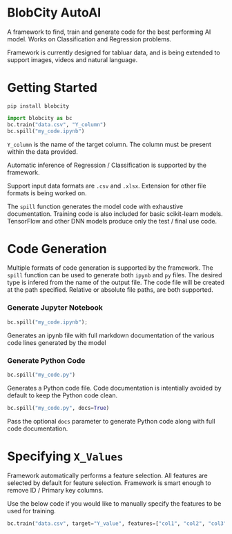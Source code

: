 # BlobCity AutoAI
A framework to find, train and generate code for the best performing AI model. Works on Classification and Regression problems.

Framework is currently designed for tabluar data, and is being extended to support images, videos and natural language. 

# Getting Started
``` shell
pip install blobcity
```

``` Python
import blobcity as bc
bc.train("data.csv", "Y_column")
bc.spill("my_code.ipynb")
```
`Y_column` is the name of the target column. The column must be present within the data provided. 

Automatic inference of Regression / Classification is supported by the framework.

Support input data formats are `.csv` and `.xlsx`. Extension for other file formats is being worked on. 

The `spill` function generates the model code with exhaustive documentation. Training code is also included for basic scikit-learn models. TensorFlow and other DNN models produce only the test / final use code. 

# Code Generation
Multiple formats of code generation is supported by the framework. The `spill` function can be used to generate both `ipynb` and `py` files. The desired type is infered from the name of the output file. The code file will be created at the path specified. Relative or absolute file paths, are both supported. 

### Generate Jupyter Notebook
``` Python
bc.spill("my_code.ipynb");
```
Generates an ipynb file with full markdown documentation of the various code lines generated by the model

### Generate Python Code
``` Python
bc.spill("my_code.py")
```
Generates a Python code file. Code documentation is intentially avoided by default to keep the Python code clean. 

``` Python
bc.spill("my_code.py", docs=True)
```
Pass the optional `docs` parameter to generate Python code along with full code documentation. 

# Specifying `X_Values`
Framework automatically performs a feature selection. All features are selected by default for feature selection.
Framework is smart enough to remove ID / Primary key columns. 

Use the below code if you would like to manually specify the features to be used for training. 

``` Python
bc.train("data.csv", target="Y_value", features=["col1", "col2", "col3"])
```

